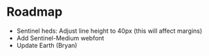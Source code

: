 # Roadmap

- Sentinel heds: Adjust line height to 40px (this will affect margins)
- Add Sentinel-Medium webfont
- Update Earth (Bryan)
